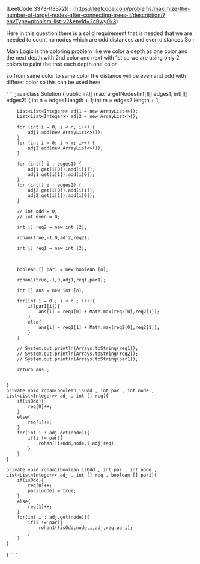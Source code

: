[LeetCode 3373-(!3372)] : (https://leetcode.com/problems/maximize-the-number-of-target-nodes-after-connecting-trees-ii/description/?envType=problem-list-v2&envId=2c9wy0k3)

Here in this question there is a solid requirement that is needed that we are needed to count no nodes which are odd distances and even distances So : 

Main Logic is the coloring problem like we color a depth as one color and the next depth with 2nd color and next with 1st so we are using only 2 colors to paint the tree each depth one color 

so from same color to same color the distance will be even and odd with differet color  so this can be used here


<code>```java</code> 
class Solution {
    public int[] maxTargetNodes(int[][] edges1, int[][] edges2) {
        int n = edges1.length + 1;
        int m = edges2.length + 1;

        List<List<Integer>> adj1 = new ArrayList<>();
        List<List<Integer>> adj2 = new ArrayList<>();

        for (int i = 0; i < n; i++) {
            adj1.add(new ArrayList<>());
        }
        for (int i = 0; i < m; i++) {
            adj2.add(new ArrayList<>());
        }

        for (int[] i : edges1) {
            adj1.get(i[0]).add(i[1]);
            adj1.get(i[1]).add(i[0]);
        }
        for (int[] i : edges2) {
            adj2.get(i[0]).add(i[1]);
            adj2.get(i[1]).add(i[0]);
        }

        // int odd = 0;
        // int even = 0;

        int [] req2 = new int [2];

        rohan(true,-1,0,adj2,req2);

        int [] req1 = new int [2];

        

        boolean [] par1 = new boolean [n];

        rohan1(true,-1,0,adj1,req1,par1);

        int [] ans = new int [n];

        for(int i = 0 ; i < n ; i++){
            if(par1[i]){
                ans[i] = req1[0] + Math.max(req2[0],req2[1]);
            }
            else{
                ans[i] = req1[1] + Math.max(req2[0],req2[1]);
            }
        }

        // System.out.println(Arrays.toString(req1));
        // System.out.println(Arrays.toString(req2));
        // System.out.println(Arrays.toString(par1));

        return ans ;

        
    }
    private void rohan(boolean isOdd , int par , int node , List<List<Integer>> adj , int [] req){
        if(isOdd){
            req[0]++;
        }
        else{
            req[1]++;
        }
        for(int i : adj.get(node)){
            if(i != par){
                rohan(!isOdd,node,i,adj,req);
            }
        }
    }

    private void rohan1(boolean isOdd , int par , int node , List<List<Integer>> adj , int [] req , boolean [] pari){
        if(isOdd){
            req[0]++;
            pari[node] = true;
        }
        else{
            req[1]++;
        }
        for(int i : adj.get(node)){
            if(i != par){
                rohan1(!isOdd,node,i,adj,req,pari);
            }
        }
    } 
}
<code>```</code> 




